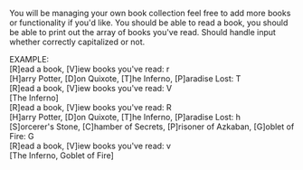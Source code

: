 You will be managing your own book collection feel free to add more books or functionality if you'd like. You should be able to read a book, you should be able to print out the array of books you've read. Should handle input whether correctly capitalized or not.

EXAMPLE:  
[R]ead a book, [V]iew books you've read: r  
[H]arry Potter, [D]on Quixote, [T]he Inferno, [P]aradise Lost: T  
[R]ead a book, [V]iew books you've read: V  
[The Inferno]  
[R]ead a book, [V]iew books you've read: R  
[H]arry Potter, [D]on Quixote, [T]he Inferno, [P]aradise Lost: h  
[S]orcerer's Stone, [C]hamber of Secrets, [P]risoner of Azkaban, [G]oblet of Fire: G  
[R]ead a book, [V]iew books you've read: v  
[The Inferno, Goblet of Fire]
